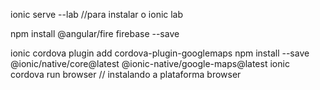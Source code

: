 ionic serve --lab //para instalar o ionic lab

npm install @angular/fire firebase --save

ionic cordova plugin add cordova-plugin-googlemaps
npm install --save @ionic/native/core@latest @ionic-native/google-maps@latest
ionic cordova run browser // instalando a plataforma browser
